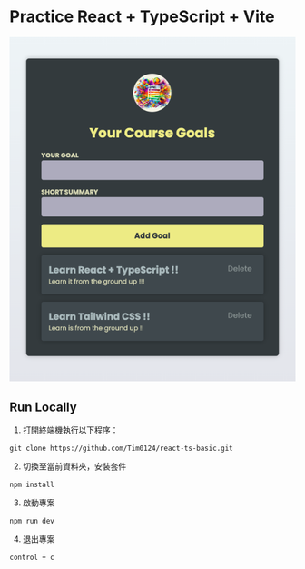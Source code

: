 # Practice React + TypeScript + Vite 

![image](/public/react+typscrript_practice.png)

## Run Locally
1. 打開終端機執行以下程序：
```
git clone https://github.com/Tim0124/react-ts-basic.git
```
2. 切換至當前資料夾，安裝套件
```
npm install
```
3. 啟動專案
```
npm run dev
```
4. 退出專案
```
control + c
```